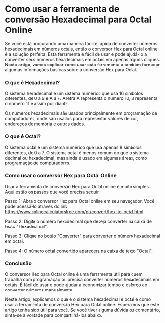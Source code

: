 Como usar a ferramenta de conversão Hexadecimal para Octal Online
=================================================================

Se você está procurando uma maneira fácil e rápida de converter números hexadecimais em números octais, então o conversor Hex para Octal online é a solução perfeita. Esta ferramenta é fácil de usar e pode ajudá-lo a converter seus números hexadecimais em octais em apenas alguns cliques. Neste artigo, vamos explicar como usar esta ferramenta e também fornecer algumas informações básicas sobre a conversão Hex para Octal.

### O que é Hexadecimal?

O sistema hexadecimal é um sistema numérico que usa 16 símbolos diferentes, de 0 a 9 e A a F. A letra A representa o número 10, B representa o número 11 e assim por diante.

Os números hexadecimais são usados principalmente em programação de computadores, onde são usados para representar valores de cor, endereços de memória e outros dados.

### O que é Octal?

O sistema octal é um sistema numérico que usa apenas 8 símbolos diferentes, de 0 a 7. O sistema octal é menos comum do que o sistema decimal ou hexadecimal, mas ainda é usado em algumas áreas, como programação de computadores.

### Como usar o conversor Hex para Octal Online

Usar a ferramenta de conversão Hex para Octal online é muito simples. Aqui estão os passos que você precisa seguir:

Passo 1: Abra o conversor Hex para Octal online em seu navegador. Você pode acessá-lo através do link <https://www.onlinecalculatorsfree.com/pt/convert/hex-to-octal.html>.

Passo 2: Digite o número hexadecimal que deseja converter na caixa de texto "Hexadecimal".

Passo 3: Clique no botão "Converter" para converter o número hexadecimal em octal.

Passo 4: O número octal convertido aparecerá na caixa de texto "Octal".

### Conclusão

O conversor Hex para Octal online é uma ferramenta útil para quem trabalha com programação ou precisa converter números hexadecimais em octais. É fácil de usar e pode ajudar a economizar tempo e esforço ao converter números manualmente.

Neste artigo, explicamos o que é o sistema hexadecimal e octal e como usar a ferramenta de conversão Hex para Octal online. Esperamos que este artigo tenha sido útil para você. Se você tiver alguma dúvida ou comentário, sinta-se à vontade para compartilhá-los abaixo.